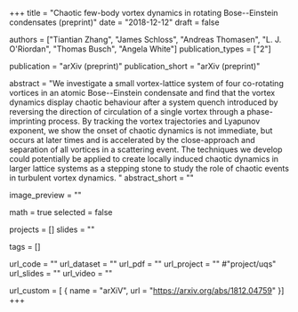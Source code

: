 +++
title = "Chaotic few-body vortex dynamics in rotating Bose--Einstein condensates (preprint)"
date = "2018-12-12"
draft = false

authors = ["Tiantian Zhang", "James Schloss", "Andreas Thomasen", "L. J. O'Riordan", "Thomas Busch", "Angela White"]
publication_types = ["2"]

publication = "arXiv (preprint)"
publication_short = "arXiv (preprint)"

abstract = "We investigate a small vortex-lattice system of four co-rotating vortices in an atomic Bose--Einstein condensate and find that the vortex dynamics display chaotic behaviour after a system quench introduced by reversing the direction of circulation of a single vortex through a phase-imprinting process. By tracking the vortex trajectories and Lyapunov exponent, we show the onset of chaotic dynamics is not immediate, but occurs at later times and is accelerated by the close-approach and separation of all vortices in a scattering event. The techniques we develop could potentially be applied to create locally induced chaotic dynamics in larger lattice systems as a stepping stone to study the role of chaotic events in turbulent vortex dynamics. "
abstract_short = ""

image_preview = ""

math = true
selected = false

projects = []
slides = ""

tags = []

url_code = ""
url_dataset = ""
url_pdf = ""
url_project = "" #"project/uqs"
url_slides = ""
url_video = ""

url_custom = [
    { name = "arXiV", url = "https://arxiv.org/abs/1812.04759" }]
+++
